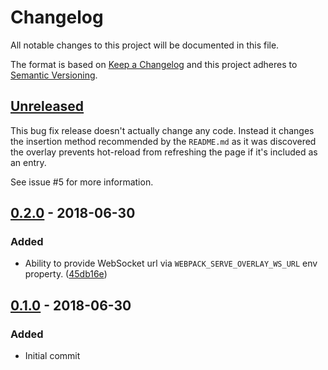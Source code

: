 # Changelog
All notable changes to this project will be documented in this file.

The format is based on [Keep a Changelog](http://keepachangelog.com/en/1.0.0/)
and this project adheres to [Semantic Versioning](http://semver.org/spec/v2.0.0.html).

## [Unreleased]

This bug fix release doesn't actually change any code.
Instead it changes the insertion method recommended by the `README.md`
as it was discovered the overlay prevents hot-reload from refreshing the page
if it's included as an entry.

See issue #5 for more information.  

## [0.2.0] - 2018-06-30

### Added
 - Ability to provide WebSocket url via `WEBPACK_SERVE_OVERLAY_WS_URL` env property. ([45db16e])

## [0.1.0] - 2018-06-30

### Added
 - Initial commit

[Unreleased]: https://github.com/g-rath/webpack-serve-overlay/compare/v0.2.0...HEAD

[0.2.0]: https://github.com/g-rath/webpack-serve-overlay/compare/v0.1.0...v0.2.0
[0.1.0]: https://github.com/g-rath/webpack-serve-overlay/compare/v0.0.0...v0.1.0

[45db16e]: https://github.com/g-rath/webpack-serve-overlay/commit/45db16e
